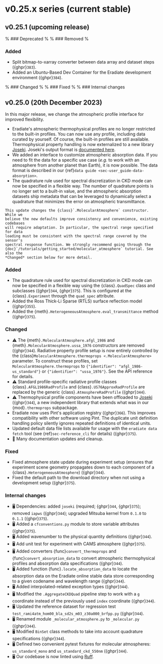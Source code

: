 # v0.25.x series (current stable)

## v0.25.1 (upcoming release)

% ### Deprecated
%
% ### Removed
%

### Added

* Split bitmap-to-xarray converter between data array and dataset steps
  ({ghpr}`383`).
* Added an Ubuntu-Based Dev Container for the Eradiate development environment
  ({ghpr}`384`).

% ### Changed
%
% ### Fixed
%
% ### Internal changes

## v0.25.0 (20th December 2023)

In this major release, we change the atmospheric profile interface for improved
flexibility.

* Eradiate's atmospheric thermophysical profiles are no longer restricted to
  the built-in profiles. You can now use any profile, including data curated by
  yourself. Of course, the built-in profiles are still available.
  Thermophysical property handling is now externalized to a new library
  [Joseki](https://github.com/rayference/joseki). Joseki's output format is
  [documented here](https://rayference.github.io/joseki/2.5/explanation/#dataset-schema).
* We added an interface to customize atmospheric absorption data. If you need to
  fit the data for a specific use case (*e.g.* to work with an atmosphere from
  another planet than Earth), it is now possible. The data format is described
  in our {ref}`data guide <sec-user_guide-data-absorption>`.
* The quadrature rule used for spectral discretization in CKD mode can now be
  specified in a flexible way. The number of quadrature points is no longer set
  to a built-in value, and the atmospheric absorption datasets ship metadata
  that can be leveraged to dynamically select a quadrature that minimizes the
  error on atmospheric transmittance.

```{important}
This update changes the {class}`.MolecularAtmosphere` constructor. While we
believe the new defaults improve consistency and convenience, existing codebases
will require adaptation. In particular, the spectral range specified for data
loading must be consistent with the spectral range covered by the sensor's
spectral response function. We strongly recommend going through the
{doc}`/tutorials/getting_started/molecular_atmosphere` tutorial. See also the
*Changed* section below for more detail.
```

### Added

* The quadrature rule used for spectral discretization in CKD mode can now be
  specified in a flexible way using the {class}`.QuadSpec` class and subclasses
  ({ghpr}`344`, {ghpr}`375`). This is configured at the {class}`.Experiment`
  through the `quad_spec` attribute.
* Added the Ross Thick-Li Sparse (RTLS) surface reflection model ({ghpr}`355`).
* Added the {meth}`.HeterogeneousAtmosphere.eval_transmittance` method
  ({ghpr}`375`).

### Changed

* ⚠️ The {meth}`.MolecularAtmosphere.afgl_1986` and
  {meth}`.MolecularAtmosphere.ussa_1976` constructors are removed ({ghpr}`344`).
  Radiative property profile setup is now entirely controlled by the
  {class}`MolecularAtmosphere.thermoprops <.MolecularAtmosphere>` parameter.
  To construct these profiles, set ``MolecularAtmosphere.thermoprops`` to
  `{"identifier": "afgl_1986-us_standard"}` or `{"identifier": "ussa_1976"}`.
  See the API reference for details.
* ⚠️ Standard profile-specific radiative profile classes
  {class}`.AFGL1986RadProfile` and {class}`.US76ApproxRadProfile` are replaced
  by the generic {class}`.AtmosphereRadProfile` ({ghpr}`344`).
* ⚠️ Thermophysical profile components have been offloaded to
  [Joseki](https://github.com/rayference/joseki) ({ghpr}`344`), a new
  independent library that extends what was in our {mod}`.thermoprops`
  subpackage.
* Eradiate now uses Pint's application registry ({ghpr}`366`). This improves
  compatibility with other software using Pint. The duplicate unit definition
  handling policy silently ignores repeated definitions of identical units.
* Updated default data file lists available for usage with the
  `eradiate data fetch` tool (see {ref}`sec-reference_cli` for details)
  ({ghpr}`375`).
* 📖 Many documentation updates and cleanup.

### Fixed

* Fixed atmosphere state update during experiment setup (ensures that experiment
  scene geometry propagates down to each component of a
  {class}`.HeterogeneousAtmosphere`) ({ghpr}`344`).
* Fixed the default path to the download directory when not using a development
  setup ({ghpr}`375`).

### Internal changes

* 🖥️ Dependencies: added `joseki` (required; {ghpr}`344`, {ghpr}`375`); removed
  `iapws` ({ghpr}`344`); upgraded Mitsuba kernel from `0.1.0` to `0.1.1`
  ({ghpr}`375`).
* 🖥️ Added a `cfconventions.py` module to store variable attributes ({ghpr}`375`).
* 🖥️ Added wavenumber to the physical quantity definitions ({ghpr}`344`).
* 🖥️ Add unit test for experiment with CAMS atmosphere ({ghpr}`375`).
* 🖥️ Added converters {func}`convert_thermoprops` and
  {func}`convert_absorption_data` to convert atmospheric thermophysical profiles
  and absorption data specifications ({ghpr}`344`).
* 🖥️ Added function {func}`.locate_absorption_data` to locate the absorption
  data on the Eradiate online stable data store corresponding to a given
  codename and wavelength range ({ghpr}`344`).
* 🖥️ Added interpolated-related exception types ({ghpr}`344`).
* 🖥️ Modified the `.AggregateCKDQuad` pipeline step to work with a `g` coordinate
  instead of the previously used `index` coordinate ({ghpr}`344`).
* 🖥️ Updated the reference dataset for regression test
  `test_rami4atm_hom00_bla_sd2s_m03_z30a000_brfpp.py` ({ghpr}`344`).
* 🖥️ Renamed module `_molecular_atmosphere.py` to `_molecular.py` ({ghpr}`344`).
* 🖥️ Modified `BinSet` class methods to take into account quadrature
  specifications ({ghpr}`344`).
* 🖥️ Defined two convenient pytest fixtures for molecular atmospheres:
  `us_standard_mono` and `us_standard_ckd_550nm` ({ghpr}`344`).
* 🖥️ Our codebase is now linted using [Ruff](https://github.com/astral-sh/ruff).
